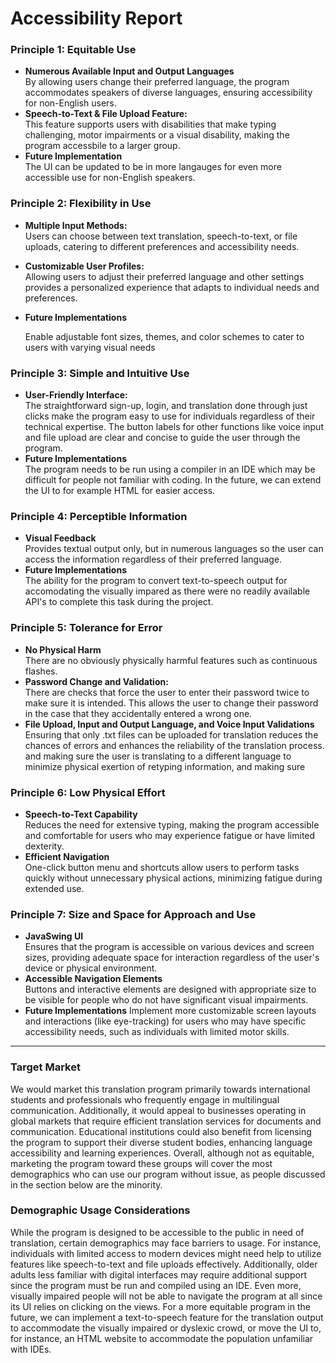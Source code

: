 # Accessibility Report
### Principle 1: Equitable Use
- **Numerous Available Input and Output Languages**  
  By allowing users change their preferred language, the program accommodates speakers of diverse languages, ensuring accessibility for non-English users.
- **Speech-to-Text & File Upload Feature:**  
  This feature supports users with disabilities that make typing challenging, motor impairments or a visual disability, making the program accessbile to a larger group.
- **Future Implementation**  
  The UI can be updated to be in more langauges for even more accessible use for non-English speakers.

### Principle 2: Flexibility in Use
- **Multiple Input Methods:**  
  Users can choose between text translation, speech-to-text, or file uploads, catering to different preferences and accessibility needs.
- **Customizable User Profiles:**  
  Allowing users to adjust their preferred language and other settings provides a personalized experience that adapts to individual needs and preferences.
- **Future Implementations**

  Enable adjustable font sizes, themes, and color schemes to cater to users with varying visual needs

### Principle 3: Simple and Intuitive Use
- **User-Friendly Interface:**  
  The straightforward sign-up, login, and translation done through just clicks make the program easy to use for individuals regardless of their technical expertise.
  The button labels for other functions like voice input and file upload are clear and concise to guide the user through the program.
- **Future Implementations**  
  The program needs to be run using a compiler in an IDE which may be difficult for people not familiar with coding. In the future, 
  we can extend the UI to for example HTML for easier access.


### Principle 4: Perceptible Information
- **Visual Feedback**  
  Provides textual output only, but in numerous languages so the user can access the information regardless of their preferred language.
- **Future Implementations**  
  The ability for the program to convert text-to-speech output for accomodating the visually impared as there were no readily available API's to complete this task during the project.

### Principle 5: Tolerance for Error
- **No Physical Harm**  
  There are no obviously physically harmful features such as continuous flashes.
- **Password Change and Validation:**  
  There are checks that force the user to enter their password twice to make sure it is intended.
  This allows the user to change their password in the case that they accidentally entered a wrong one.
- **File Upload, Input and Output Language, and Voice Input Validations**  
  Ensuring that only .txt files can be uploaded for translation reduces the chances of errors and enhances the reliability of the translation process.
  and making sure the user is translating to a different language to minimize physical exertion of retyping information, and
  making sure 

### Principle 6: Low Physical Effort
- **Speech-to-Text Capability**  
  Reduces the need for extensive typing, making the program accessible and comfortable for users who may experience fatigue or have limited dexterity.
- **Efficient Navigation**  
  One-click button menu and shortcuts allow users to perform tasks quickly without unnecessary physical actions, minimizing fatigue during extended use.

### Principle 7: Size and Space for Approach and Use
- **JavaSwing UI**  
  Ensures that the program is accessible on various devices and screen sizes, providing adequate space for interaction regardless of the user's device or physical environment.
- **Accessible Navigation Elements**  
  Buttons and interactive elements are designed with appropriate size to be visible for people who do not have significant visual impairments.
- **Future Implementations**
  Implement more customizable screen layouts and interactions (like eye-tracking) for users who may have specific accessibility needs, such as individuals with limited motor skills.

---

### Target Market
We would market this translation program primarily towards international students and professionals who frequently engage in multilingual communication. Additionally, it would appeal to businesses operating in global markets that require efficient translation services for documents and communication. Educational institutions could also benefit from licensing the program to support their diverse student bodies, enhancing language accessibility and learning experiences. Overall, although not as equitable, marketing the program toward these groups will cover the most demographics who can use our program without issue, as people discussed in the section below are the minority.
### Demographic Usage Considerations
While the program is designed to be accessible to the public in need of translation, certain demographics may face barriers to usage. For instance, individuals with limited access to modern devices might need help to utilize features like speech-to-text and file uploads effectively. Additionally, older adults less familiar with digital interfaces may require additional support since the program must be run and compiled using an IDE. Even more, visually impaired people will not be able to navigate the program at all since its UI relies on clicking on the views. For a more equitable program in the future, we can implement a text-to-speech feature for the translation output to accommodate the visually impaired or dyslexic crowd, or move the UI to, for instance, an HTML website to accommodate the population unfamiliar with IDEs.
